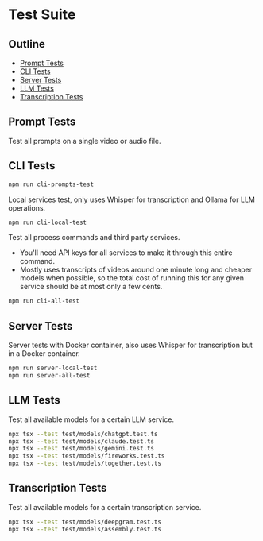 # Test Suite

## Outline

- [Prompt Tests](#prompt-tests)
- [CLI Tests](#cli-tests)
- [Server Tests](#server-tests)
- [LLM Tests](#llm-tests)
- [Transcription Tests](#transcription-tests)

## Prompt Tests

Test all prompts on a single video or audio file.

## CLI Tests

```bash
npm run cli-prompts-test
```

Local services test, only uses Whisper for transcription and Ollama for LLM operations.

```bash
npm run cli-local-test
```

Test all process commands and third party services.

- You'll need API keys for all services to make it through this entire command.
- Mostly uses transcripts of videos around one minute long and cheaper models when possible, so the total cost of running this for any given service should be at most only a few cents.

```bash
npm run cli-all-test
```

## Server Tests

Server tests with Docker container, also uses Whisper for transcription but in a Docker container.

```bash
npm run server-local-test
npm run server-all-test
```

## LLM Tests

Test all available models for a certain LLM service.

```bash
npx tsx --test test/models/chatgpt.test.ts
npx tsx --test test/models/claude.test.ts
npx tsx --test test/models/gemini.test.ts
npx tsx --test test/models/fireworks.test.ts
npx tsx --test test/models/together.test.ts
```

## Transcription Tests

Test all available models for a certain transcription service.

```bash
npx tsx --test test/models/deepgram.test.ts
npx tsx --test test/models/assembly.test.ts
```
